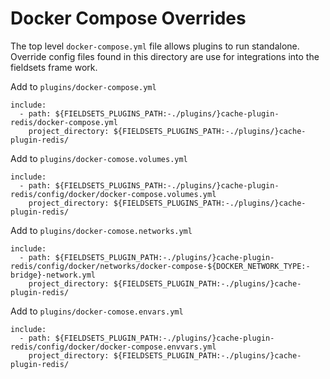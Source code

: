 # Docker Compose Overrides
The top level `docker-compose.yml` file allows plugins to run standalone. Override config files found in this directory are use for integrations into the fieldsets frame work.

Add to `plugins/docker-compose.yml`
```
include:
  - path: ${FIELDSETS_PLUGINS_PATH:-./plugins/}cache-plugin-redis/docker-compose.yml
    project_directory: ${FIELDSETS_PLUGINS_PATH:-./plugins/}cache-plugin-redis/
```

Add to `plugins/docker-comose.volumes.yml`
```
include:
  - path: ${FIELDSETS_PLUGINS_PATH:-./plugins/}cache-plugin-redis/config/docker/docker-compose.volumes.yml
    project_directory: ${FIELDSETS_PLUGINS_PATH:-./plugins/}cache-plugin-redis/
```
Add to `plugins/docker-comose.networks.yml`
```
include:
  - path: ${FIELDSETS_PLUGIN_PATH:-./plugins/}cache-plugin-redis/config/docker/networks/docker-compose-${DOCKER_NETWORK_TYPE:-bridge}-network.yml
    project_directory: ${FIELDSETS_PLUGIN_PATH:-./plugins/}cache-plugin-redis/
```

Add to `plugins/docker-comose.envars.yml`
```
include:
  - path: ${FIELDSETS_PLUGIN_PATH:-./plugins/}cache-plugin-redis/config/docker/docker-compose.envvars.yml
    project_directory: ${FIELDSETS_PLUGIN_PATH:-./plugins/}cache-plugin-redis/
```